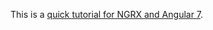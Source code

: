 This is a [quick tutorial for NGRX and Angular 7](https://letscodit.com/getting-started-with-ngrx-in-angular-7-quick-tutorials/).

